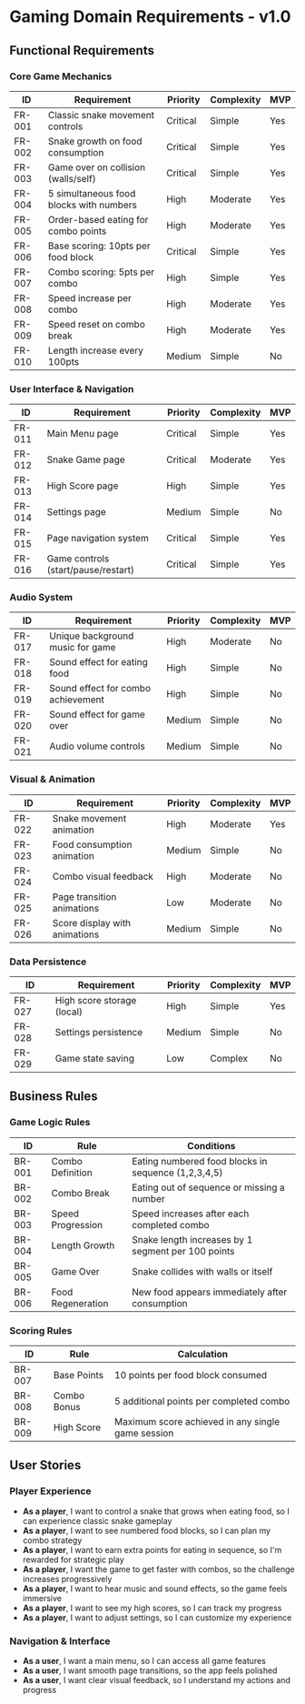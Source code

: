 # Gaming Domain Requirements - v1.0

## Functional Requirements

### Core Game Mechanics
| ID | Requirement | Priority | Complexity | MVP |
|---|---|---|---|---|
| FR-001 | Classic snake movement controls | Critical | Simple | Yes |
| FR-002 | Snake growth on food consumption | Critical | Simple | Yes |
| FR-003 | Game over on collision (walls/self) | Critical | Simple | Yes |
| FR-004 | 5 simultaneous food blocks with numbers | High | Moderate | Yes |
| FR-005 | Order-based eating for combo points | High | Moderate | Yes |
| FR-006 | Base scoring: 10pts per food block | Critical | Simple | Yes |
| FR-007 | Combo scoring: 5pts per combo | High | Simple | Yes |
| FR-008 | Speed increase per combo | High | Moderate | Yes |
| FR-009 | Speed reset on combo break | High | Moderate | Yes |
| FR-010 | Length increase every 100pts | Medium | Simple | No |

### User Interface & Navigation
| ID | Requirement | Priority | Complexity | MVP |
|---|---|---|---|---|
| FR-011 | Main Menu page | Critical | Simple | Yes |
| FR-012 | Snake Game page | Critical | Moderate | Yes |
| FR-013 | High Score page | High | Simple | Yes |
| FR-014 | Settings page | Medium | Simple | No |
| FR-015 | Page navigation system | Critical | Simple | Yes |
| FR-016 | Game controls (start/pause/restart) | Critical | Simple | Yes |

### Audio System
| ID | Requirement | Priority | Complexity | MVP |
|---|---|---|---|---|
| FR-017 | Unique background music for game | High | Moderate | No |
| FR-018 | Sound effect for eating food | High | Simple | No |
| FR-019 | Sound effect for combo achievement | High | Simple | No |
| FR-020 | Sound effect for game over | Medium | Simple | No |
| FR-021 | Audio volume controls | Medium | Simple | No |

### Visual & Animation
| ID | Requirement | Priority | Complexity | MVP |
|---|---|---|---|---|
| FR-022 | Snake movement animation | High | Moderate | Yes |
| FR-023 | Food consumption animation | Medium | Simple | No |
| FR-024 | Combo visual feedback | High | Moderate | No |
| FR-025 | Page transition animations | Low | Moderate | No |
| FR-026 | Score display with animations | Medium | Simple | No |

### Data Persistence
| ID | Requirement | Priority | Complexity | MVP |
|---|---|---|---|---|
| FR-027 | High score storage (local) | High | Simple | Yes |
| FR-028 | Settings persistence | Medium | Simple | No |
| FR-029 | Game state saving | Low | Complex | No |

## Business Rules

### Game Logic Rules
| ID | Rule | Conditions |
|---|---|---|
| BR-001 | Combo Definition | Eating numbered food blocks in sequence (1,2,3,4,5) |
| BR-002 | Combo Break | Eating out of sequence or missing a number |
| BR-003 | Speed Progression | Speed increases after each completed combo |
| BR-004 | Length Growth | Snake length increases by 1 segment per 100 points |
| BR-005 | Game Over | Snake collides with walls or itself |
| BR-006 | Food Regeneration | New food appears immediately after consumption |

### Scoring Rules
| ID | Rule | Calculation |
|---|---|---|
| BR-007 | Base Points | 10 points per food block consumed |
| BR-008 | Combo Bonus | 5 additional points per completed combo |
| BR-009 | High Score | Maximum score achieved in any single game session |

## User Stories

### Player Experience
- **As a player**, I want to control a snake that grows when eating food, so I can experience classic snake gameplay
- **As a player**, I want to see numbered food blocks, so I can plan my combo strategy
- **As a player**, I want to earn extra points for eating in sequence, so I'm rewarded for strategic play
- **As a player**, I want the game to get faster with combos, so the challenge increases progressively
- **As a player**, I want to hear music and sound effects, so the game feels immersive
- **As a player**, I want to see my high scores, so I can track my progress
- **As a player**, I want to adjust settings, so I can customize my experience

### Navigation & Interface
- **As a user**, I want a main menu, so I can access all game features
- **As a user**, I want smooth page transitions, so the app feels polished
- **As a user**, I want clear visual feedback, so I understand my actions and progress